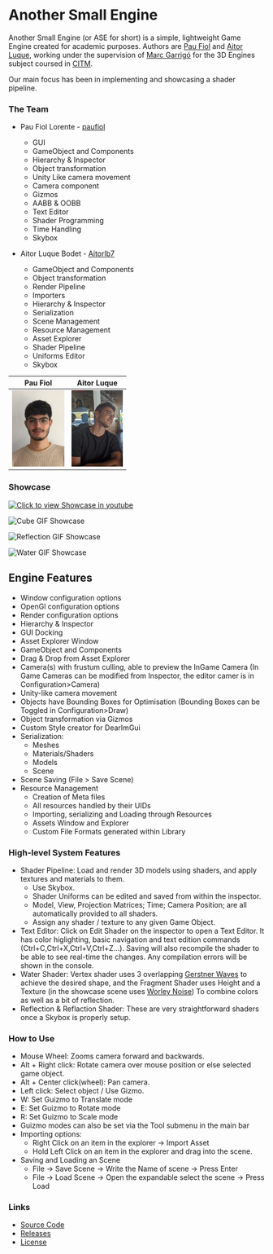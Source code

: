 # Another Small Engine

Another Small Engine (or ASE for short) is a simple, lightweight Game Engine created for academic purposes. Authors are [Pau Fiol](https://github.com/paufiol) and [Aitor Luque](https://github.com/Aitorlb7), working under the supervision of [Marc Garrigó](https://github.com/markitus18) for the 3D Engines subject coursed in [CITM](https://www.citm.upc.edu/).

Our main focus has been in implementing and showcasing a shader pipeline.

### The Team



- Pau Fiol Lorente - [paufiol](https://github.com/paufiol)
  - GUI
  - GameObject and Components
  - Hierarchy & Inspector
  - Object transformation
  - Unity Like camera movement
  - Camera component
  - Gizmos
  - AABB & OOBB
  - Text Editor
  - Shader Programming
  - Time Handling
  - Skybox
  
- Aitor Luque Bodet - [Aitorlb7](https://github.com/Aitorlb7)
  - GameObject and Components
  - Object transformation
  - Render Pipeline
  - Importers
  - Hierarchy & Inspector
  - Serialization
  - Scene Management
  - Resource Management
  - Asset Explorer
  - Shader Pipeline
  - Uniforms Editor
  - Skybox

Pau Fiol | Aitor Luque
--------------------------------------------------------------------------- | -----------------------------------------
<img src="https://github.com/paufiol/AnotherSmallEngine/blob/gh-pages/docs/Pau.jpeg" alt="Pau Fiol" height="150"> | <img src="https://github.com/paufiol/AnotherSmallEngine/blob/gh-pages/docs/Aitor.jpeg" alt="Aitor Luque" height="150">


### Showcase

[![Click to view Showcase in youtube](https://img.youtube.com/vi/lEuZxUyy7ys/0.jpg)](https://youtu.be/lEuZxUyy7ys)

![Cube GIF Showcase](https://github.com/paufiol/AnotherSmallEngine/blob/gh-pages/docs/cube_showcase.gif)

![Reflection GIF Showcase](https://github.com/paufiol/AnotherSmallEngine/blob/gh-pages/docs/reflection_showcase.gif)

![Water GIF Showcase](https://github.com/paufiol/AnotherSmallEngine/blob/gh-pages/docs/water_showcase.gif)

## Engine Features
* Window configuration options
* OpenGl configuration options
* Render configuration options
* Hierarchy & Inspector
* GUI Docking
* Asset Explorer Window
* GameObject and Components
* Drag & Drop from Asset Explorer
* Camera(s) with frustum culling, able to preview the InGame Camera (In Game Cameras can be modified from Inspector, the editor camer is in Configuration>Camera)
* Unity-like camera movement
* Objects have Bounding Boxes for Optimisation (Bounding Boxes can be Toggled in Configuration>Draw)
* Object transformation via Gizmos
* Custom Style creator for DearImGui
* Serialization:
   * Meshes
   * Materials/Shaders
   * Models
   * Scene
* Scene Saving (File > Save Scene)
* Resource Management
   * Creation of Meta files
   * All resources handled by their UIDs
   * Importing, serializing and Loading through Resources
   * Assets Window and Explorer
   * Custom File Formats generated within Library
   
### High-level System Features
* Shader Pipeline: Load and render 3D models using shaders, and apply textures and materials to them.
  * Use Skybox.
  * Shader Uniforms can be edited and saved from within the inspector.
  * Model, View, Projection Matrices; Time; Camera Position; are all automatically provided to all shaders. 
  * Assign any shader / texture to any given Game Object.
* Text Editor: Click on Edit Shader on the inspector to open a Text Editor. It has color higlighting, basic navigation and text edition commands (Ctrl+C,Ctrl+X,Ctrl+V,Ctrl+Z...). Saving will also recompile the shader to be able to see real-time the changes. Any compilation errors will be shown in the console.
* Water Shader: Vertex shader uses 3 overlapping [Gerstner Waves](https://en.wikipedia.org/wiki/Trochoidal_wave) to achieve the desired shape, and the Fragment Shader uses Height and a Texture (in the showcase scene uses [Worley Noise](https://en.wikipedia.org/wiki/Worley_noise)) To combine colors as well as a bit of reflection.
* Reflection & Reflaction Shader: These are very straightforward shaders once a Skybox is properly setup.

### How to Use
* Mouse Wheel: Zooms camera forward and backwards.
* Alt + Right click: Rotate camera over mouse position or else selected game object.
* Alt + Center click(wheel): Pan camera.
* Left click: Select object / Use Gizmo.
* W: Set Guizmo to Translate mode
* E: Set Guizmo to Rotate mode
* R: Set Guizmo to Scale mode
* Guizmo modes can also be set via the Tool submenu in the main bar
* Importing options:
  * Right Click on an item in the explorer -> Import Asset
  * Hold Left Click on an item in the explorer and drag into the scene.
* Saving and Loading an Scene
  * File -> Save Scene -> Write the Name of scene -> Press Enter
  * File -> Load Scene -> Open the expandable select the scene -> Press Load



### Links

- [Source Code](https://github.com/paufiol/AnotherSmallEngine)
- [Releases](https://github.com/paufiol/AnotherSmallEngine/releases)
- [License](https://github.com/paufiol/AnotherSmallEngine/blob/master/LICENSE.txt)
